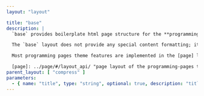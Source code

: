 ```yaml
---
layout: "layout"

title: "base"
description: |
  `base` provides boilerplate html page structure for the **programming pages** theme, setting up the viewport and including css and scripts.

  The `base` layout does not provide any special content formatting; it is designed to be inherited from by another layout that leverages the base css and scripts to implement features.

  Most programming pages theme features are implemented in the [page] layout.

  [page]: ../page/#/layout_api/ "page layout of the programming-pages theme"
parent_layout: [ "compress" ]
parameters:
  - { name: "title", type: "string", optional: true, description: "title of the page, used to render in indices. If not provided, defaults to file name." }
---
```

